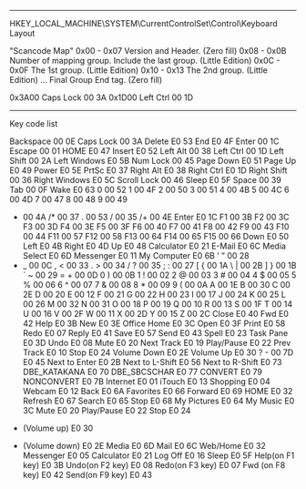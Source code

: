 
----------------

HKEY_LOCAL_MACHINE\SYSTEM\CurrentControlSet\Control\Keyboard Layout

"Scancode Map"
0x00 - 0x07 Version and Header. (Zero fill)
0x08 - 0x0B Number of mapping group. Include the last group. (Little Edition)
0x0C - 0x0F The 1st group. (Little Edition)
0x10 - 0x13 The 2nd group. (Little Edition)
...
Final Group End tag. (Zero fill)

0x3A00 Caps Lock 00 3A
0x1D00 Left Ctrl 00 1D

----------------

Key code list

Backspace 00 0E
Caps Lock 00 3A
Delete E0 53
End E0 4F
Enter 00 1C
Escape 00 01
HOME E0 47
Insert E0 52
Left Alt 00 38
Left Ctrl 00 1D
Left Shift 00 2A
Left Windows E0 5B
Num Lock 00 45
Page Down E0 51
Page Up E0 49
Power E0 5E
PrtSc E0 37
Right Alt E0 38
Right Ctrl E0 1D
Right Shift 00 36
Right Windows E0 5C
Scroll Lock 00 46
Sleep E0 5F
Space 00 39
Tab 00 0F
Wake E0 63
0 00 52
1 00 4F
2 00 50
3 00 51
4 00 4B
5 00 4C
6 00 4D
7 00 47
8 00 48
9 00 49
- 00 4A
/* 00 37
. 00 53
/ 00 35
/+ 00 4E
Enter E0 1C
F1 00 3B
F2 00 3C
F3 00 3D
F4 00 3E
F5 00 3F
F6 00 40
F7 00 41
F8 00 42
F9 00 43
F10 00 44
F11 00 57
F12 00 58
F13 00 64
F14 00 65
F15 00 66
Down E0 50
Left E0 4B
Right E0 4D
Up E0 48
Calculator E0 21
E-Mail E0 6C
Media Select E0 6D
Messenger E0 11
My Computer E0 6B
’ ” 00 28
- _ 00 0C
, < 00 33
. > 00 34
/ ? 00 35
; : 00 27
[ { 00 1A
\ | 00 2B
] } 00 1B
` ~ 00 29
= + 00 0D
0 ) 00 0B
1 ! 00 02
2 @ 00 03
3 # 00 04
4 $ 00 05
5 % 00 06
6 ^ 00 07
7 & 00 08
8 * 00 09
9 ( 00 0A
A 00 1E
B 00 30
C 00 2E
D 00 20
E 00 12
F 00 21
G 00 22
H 00 23
I 00 17
J 00 24
K 00 25
L 00 26
M 00 32
N 00 31
O 00 18
P 00 19
Q 00 10
R 00 13
S 00 1F
T 00 14
U 00 16
V 00 2F
W 00 11
X 00 2D
Y 00 15
Z 00 2C
Close E0 40
Fwd E0 42
Help E0 3B
New E0 3E
Office Home E0 3C
Open E0 3F
Print E0 58
Redo E0 07
Reply E0 41
Save E0 57
Send E0 43
Spell E0 23
Task Pane E0 3D
Undo E0 08
Mute E0 20
Next Track E0 19
Play/Pause E0 22
Prev Track E0 10
Stop E0 24
Volume Down E0 2E
Volume Up E0 30
? - 00 7D
E0 45
Next to Enter E0 2B
Next to L-Shift E0 56
Next to R-Shift E0 73
DBE_KATAKANA E0 70
DBE_SBCSCHAR E0 77
CONVERT E0 79
NONCONVERT E0 7B
Internet E0 01
iTouch E0 13
Shopping E0 04
Webcam E0 12
Back E0 6A
Favorites E0 66
Forward E0 69
HOME E0 32
Refresh E0 67
Search E0 65
Stop E0 68
My Pictures E0 64
My Music E0 3C
Mute E0 20
Play/Pause E0 22
Stop E0 24
+ (Volume up) E0 30
- (Volume down) E0 2E
Media E0 6D
Mail E0 6C
Web/Home E0 32
Messenger E0 05
Calculator E0 21
Log Off E0 16
Sleep E0 5F
Help(on F1 key) E0 3B
Undo(on F2 key) E0 08
Redo(on F3 key) E0 07
Fwd (on F8 key) E0 42
Send(on F9 key) E0 43
